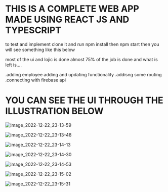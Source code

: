 # THIS IS A COMPLETE WEB APP MADE USING REACT JS AND TYPESCRIPT

to test and implement clone it and run npm install then npm start then you will see something like this below


most of the ui and lojic is done almost 75% of the job is done and what is left is....

.adding employee adding and updating functionality
.addisng some routing
.connecting with firebase api


# YOU CAN SEE THE UI THROUGH THE ILLUSTRATION BELOW


![image_2022-12-22_23-13-59](https://user-images.githubusercontent.com/81468057/209222209-453b5280-207e-4804-bd93-4ca682f3f6cd.png)


![image_2022-12-22_23-13-48](https://user-images.githubusercontent.com/81468057/209222444-6915ee33-a04f-4717-ba9c-6c9f6247920a.png)



![image_2022-12-22_23-14-13](https://user-images.githubusercontent.com/81468057/209222098-97f2286b-3914-41e1-8c60-e2d2f510bec2.png)


![image_2022-12-22_23-14-30](https://user-images.githubusercontent.com/81468057/209221943-108f3dc4-ccda-478d-b2fd-a46dedeeccb3.png)


![image_2022-12-22_23-14-53](https://user-images.githubusercontent.com/81468057/209221843-b2fd9cac-e716-417c-bd19-f0654377d1a8.png)


![image_2022-12-22_23-15-02](https://user-images.githubusercontent.com/81468057/209221700-3fa5cc9f-a01e-480c-9092-cea92c92f142.png)



![image_2022-12-22_23-15-31](https://user-images.githubusercontent.com/81468057/209221473-8776e1f0-a8c7-4c20-925e-e8ef14cec87e.png)

